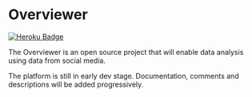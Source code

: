 # Overviewer

[![Heroku Badge](https://img.shields.io/badge/Heroku-App%20link-Purple)](https://theoverviewer.herokuapp.com)

The Overviewer is an open source project that will enable data analysis using data from social media.

The platform is still in early dev stage. Documentation, comments and descriptions will be added progressively.
